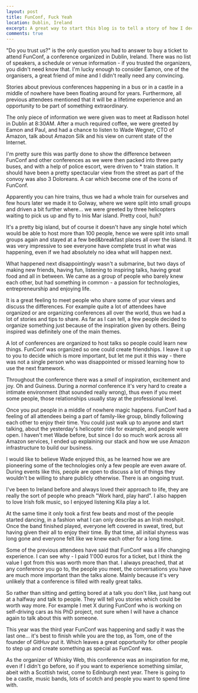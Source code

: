 ```yaml
---
layout: post
title: FunConf, Fuck Yeah
location: Dublin, Ireland
excerpt: A great way to start this blog is to tell a story of how I decided to move to New York and what I'm going to be doing there. Exciting times await.
comments: true
---
```


"Do you trust us?" is the only question you had to answer to buy a ticket to attend FunConf, a conference organized in Dublin, Ireland. There was no list of speakers, a schedule or venue information - if you trusted the organizers, you didn't need know that. I'm lucky enough to consider Eamon, one of the organisers, a great friend of mine and I didn't really need any convincing. 

Stories about previous conferences happening in a bus or in a castle in a middle of nowhere have been floating around for years. Furthermore, all previous attendees mentioned that it will be a lifetime experience and an opportunity to be part of something extraordinary.

The only piece of information we were given was to meet at Radisson hotel in Dublin at 8:30AM. After a much required coffee, we were greeted by Eamon and Paul, and had a chance to listen to Wade Wegner, CTO of Amazon, talk about Amazon Silk and his view on current state of the Internet. 

I'm pretty sure this was partly done to show the difference between FunConf and other conferences as we were then packed into three party buses, and with a help of police escort, were driven to * train station. It should have been a pretty spectacular view from the street as part of the convoy was also 3 Doloreans. A car which become one of the icons of FunConf.

Apparently you can hire trains, thus we had a whole train for ourselves and few hours later we made it to Golway, where we were split into small groups and driven a bit further where... we were greeted by three helicopters waiting to pick us up and fly to Inis Mar island. Pretty cool, huh? 

It's a pretty big island, but of course it doesn't have any single hotel which would be able to host more than 100 people, hence we were split into small groups again and stayed at a few bed&breakfast places all over the island. It was very impressive to see everyone have complete trust in what was happening, even if we had absolutely no idea what will happen next. 

What happened next disappointingly wasn't a submarine, but two days of making new friends, having fun, listening to inspiring talks, having great food and all in between. We came as a group of people who barely knew each other, but had something in common - a passion for technologies, entrepreneurship and enjoying life. 

It is a great feeling to meet people who share some of your views and discuss the differences. For example quite a lot of attendees have organized or are organizing conferences all over the world, thus we had a lot of stories and tips to share. As far as I can tell, a few people decided to organize something just because of the inspiration given by others. Being inspired was definitely one of the main themes.

A lot of conferences are organized to host talks so people could learn new things. FunConf was organized so one could create friendships. I leave it up to you to decide which is more important, but let me put it this way - there was not a single person who was disappointed or missed learning how to use the next framework. 

Throughout the conference there was a *smell* of inspiration, excitement and joy. Oh and Guiness. During a *normal* conference it's very hard to create a intimate environment (that sounded really wrong), thus even if you meet some people, those relationships usually stay at the professional level.

Once you put people in a middle of nowhere magic happens. FunConf had a feeling of all attendees being a part of family-like group, blindly following each other to enjoy their time. You could just walk up to anyone and start talking, about the yesterday's helicopter ride for example, and people were open. I haven't met Wade before, but since I do so much work across all Amazon services, I ended up explaining our stack and how we use Amazon infrastructure to build our business. 

I would like to believe Wade enjoyed this, as he learned how we are pioneering some of the technologies only a few people are even aware of. During events like this, people are open to discuss a lot of things they wouldn't be willing to share publicly otherwise. There is an ongoing trust. 

I've been to Ireland before and always loved their approach to life, they are really the sort of people who preach "Work hard, play hard". I also happen to love Irish folk music, so I enjoyed listening Kila play a lot. 

At the same time it only took a first few beats and most of the people started dancing, in a fashion what I can only describe as an Irish moshpit. Once the band finished played, everyone left covered in sweat, tired, but having given their all to enjoy their time. By that time, all initial shyness was long gone and everyone felt like we knew each other for a long time.

Some of the previous attendees have said that FunConf was a life changing experience. I can see why - I paid 1'000 euros for a ticket, but I think the value I got from this was worth more than that. I always preached, that at any conference you go to, the people you meet, the conversations you have are much more important than the talks alone. Mainly because it's very unlikely that a conference is filled with really great talks. 

So rather than sitting and getting bored at a talk you don't like, just hang out at a halfway and talk to people. They will tell you stories which could be worth way more. For example I met X during FunConf who is working on self-driving cars as his PhD project, not sure when I will have a chance again to talk about this with someone. 

This year was the third year FunConf was happening and sadly it was the last one... it's best to finish while you are the top, as Tom, one of the founder of GitHuv put it. Which leaves a great opportunity for other people to step up and create something as special as FunConf was. 

As the organizer of Whisky Web, this conference was an inspiration for me, even if I didn't go before, so if you want to experience something similar, abeit with a Scottish twist, come to Edinburgh next year. There is going to be a castle, music bands, lots of scotch and people you want to spend time with. 